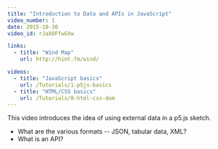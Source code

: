 ```yaml
---
title: "Introduction to Data and APIs in JavaScript"
video_number: 1
date: 2015-10-30
video_id: rJaXOFfwGVw

links:
  - title: "Wind Map"
    url: http://hint.fm/wind/

videos:
  - title: "JavaScript basics"
    url: /Tutorials/1-p5js-basics
  - title: "HTML/CSS basics"
    url: /Tutorials/8-html-css-dom
---
```


This video introduces the idea of using external data in a p5.js sketch.

- What are the various formats -- JSON, tabular data, XML?
- What is an API?
